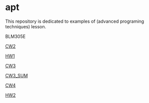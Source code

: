 # apt

This repository is dedicated to examples of (advanced programing techniques) lesson.

BLM305E

[CW2](https://yrgp.github.io/apt/lab2.html)

[HW1](https://yrgp.github.io/apt/HW1.html)

[CW3](https://yrgp.github.io/apt/inspector.html)

[CW3_SUM](https://yrgp.github.io/apt/CW3_SUM.png)

[CW4](https://yrgp.github.io/apt/index.html)

[HW2](https://yrgp.github.io/apt/HW2/Database.html)
